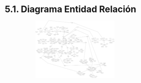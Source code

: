 # 5.1. Diagrama Entidad Relación

<div align="center">
<a>
    <img src="https://github.com/fiis-bd242/bd242-grupo6/blob/main/src/ER%20-modificado1.jpg?raw=true"Logo" width="250" style=" padding-right: 60px;">
</a>
</div>